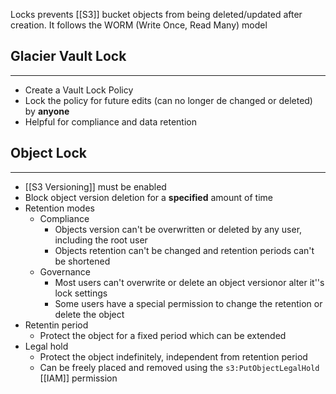 Locks prevents [[S3]] bucket objects from being deleted/updated after creation. It follows the WORM (Write Once, Read Many) model
## Glacier Vault Lock
---
- Create a Vault Lock Policy
- Lock the policy for future edits (can no longer de changed or deleted) by __anyone__
- Helpful for compliance and data retention

## Object Lock
---
- [[S3 Versioning]] must be enabled
- Block object version deletion for a __specified__ amount of time
- Retention modes
	- Compliance
		- Objects version can't be overwritten or deleted by any user, including the root user
		- Objects retention can't be changed and retention periods can't be shortened
	- Governance
		- Most users can't overwrite or delete an object versionor alter it''s lock settings
		- Some users have a special permission to change the retention or delete the object
- Retentin period
	- Protect the object for a fixed period which can be extended
- Legal hold
	- Protect the object indefinitely, independent from retention period
	- Can be freely placed and removed using the `s3:PutObjectLegalHold` [[IAM]] permission